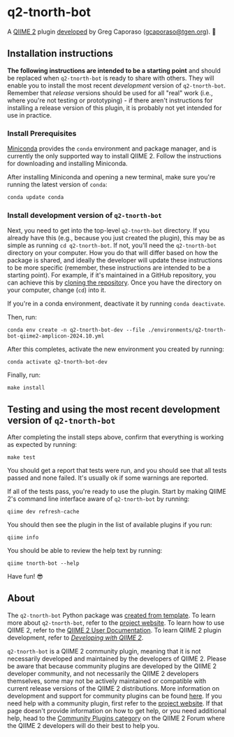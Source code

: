 # q2-tnorth-bot

A [QIIME 2](https://qiime2.org) plugin [developed](https://develop.qiime2.org) by Greg Caporaso (gcaporaso@tgen.org). 🔌

## Installation instructions

**The following instructions are intended to be a starting point** and should be replaced when `q2-tnorth-bot` is ready to share with others.
They will enable you to install the most recent *development* version of `q2-tnorth-bot`.
Remember that *release* versions should be used for all "real" work (i.e., where you're not testing or prototyping) - if there aren't instructions for installing a release version of this plugin, it is probably not yet intended for use in practice.

### Install Prerequisites

[Miniconda](https://conda.io/miniconda.html) provides the `conda` environment and package manager, and is currently the only supported way to install QIIME 2.
Follow the instructions for downloading and installing Miniconda.

After installing Miniconda and opening a new terminal, make sure you're running the latest version of `conda`:

```bash
conda update conda
```

###  Install development version of `q2-tnorth-bot`

Next, you need to get into the top-level `q2-tnorth-bot` directory.
If you already have this (e.g., because you just created the plugin), this may be as simple as running `cd q2-tnorth-bot`.
If not, you'll need the `q2-tnorth-bot` directory on your computer.
How you do that will differ based on how the package is shared, and ideally the developer will update these instructions to be more specific (remember, these instructions are intended to be a starting point).
For example, if it's maintained in a GitHub repository, you can achieve this by [cloning the repository](https://docs.github.com/en/repositories/creating-and-managing-repositories/cloning-a-repository).
Once you have the directory on your computer, change (`cd`) into it.

If you're in a conda environment, deactivate it by running `conda deactivate`.


Then, run:

```shell
conda env create -n q2-tnorth-bot-dev --file ./environments/q2-tnorth-bot-qiime2-amplicon-2024.10.yml
```

After this completes, activate the new environment you created by running:

```shell
conda activate q2-tnorth-bot-dev
```

Finally, run:

```shell
make install
```

## Testing and using the most recent development version of `q2-tnorth-bot`

After completing the install steps above, confirm that everything is working as expected by running:

```shell
make test
```

You should get a report that tests were run, and you should see that all tests passed and none failed.
It's usually ok if some warnings are reported.

If all of the tests pass, you're ready to use the plugin.
Start by making QIIME 2's command line interface aware of `q2-tnorth-bot` by running:

```shell
qiime dev refresh-cache
```

You should then see the plugin in the list of available plugins if you run:

```shell
qiime info
```

You should be able to review the help text by running:

```shell
qiime tnorth-bot --help
```

Have fun! 😎

## About

The `q2-tnorth-bot` Python package was [created from template](https://develop.qiime2.org/en/latest/plugins/tutorials/create-from-template.html).
To learn more about `q2-tnorth-bot`, refer to the [project website](https://github.com/TGenNorth).
To learn how to use QIIME 2, refer to the [QIIME 2 User Documentation](https://docs.qiime2.org).
To learn QIIME 2 plugin development, refer to [*Developing with QIIME 2*](https://develop.qiime2.org).

`q2-tnorth-bot` is a QIIME 2 community plugin, meaning that it is not necessarily developed and maintained by the developers of QIIME 2.
Please be aware that because community plugins are developed by the QIIME 2 developer community, and not necessarily the QIIME 2 developers themselves, some may not be actively maintained or compatible with current release versions of the QIIME 2 distributions.
More information on development and support for community plugins can be found [here](https://library.qiime2.org).
If you need help with a community plugin, first refer to the [project website](https://github.com/TGenNorth).
If that page doesn't provide information on how to get help, or you need additional help, head to the [Community Plugins category](https://forum.qiime2.org/c/community-contributions/community-plugins/14) on the QIIME 2 Forum where the QIIME 2 developers will do their best to help you.
